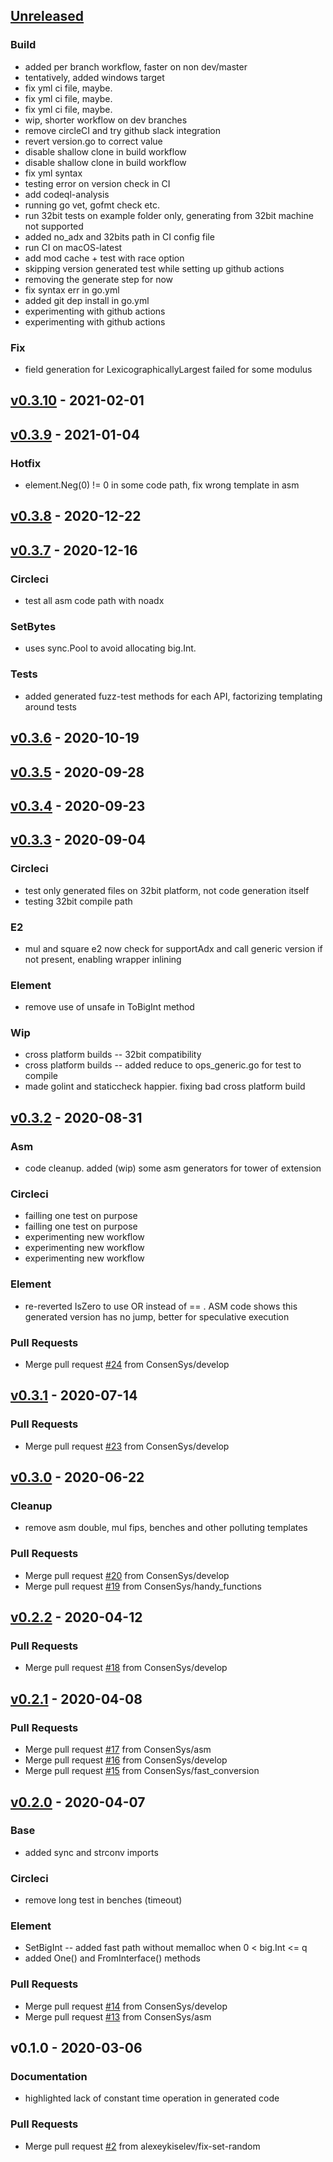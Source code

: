 <a name="unreleased"></a>
## [Unreleased]

### Build
- added per branch workflow, faster on non dev/master
- tentatively, added windows target
- fix yml ci file, maybe.
- fix yml ci file, maybe.
- fix yml ci file, maybe.
- wip, shorter workflow on dev branches
- remove circleCI and try github slack integration
- revert version.go to correct value
- disable shallow clone in build workflow
- disable shallow clone in build workflow
- fix yml syntax
- testing error on version check in CI
- add codeql-analysis
- running go vet, gofmt check etc.
- run 32bit tests on example folder only, generating from 32bit machine not supported
- added no_adx and 32bits path in CI config file
- run CI on macOS-latest
- add mod cache + test with race option
- skipping version generated test while setting up github actions
- removing the generate step for now
- fix syntax err in go.yml
- added git dep install in go.yml
- experimenting with github actions
- experimenting with github actions

### Fix
- field generation for LexicographicallyLargest failed for some modulus


<a name="v0.3.10"></a>
## [v0.3.10] - 2021-02-01

<a name="v0.3.9"></a>
## [v0.3.9] - 2021-01-04
### Hotfix
- element.Neg(0) != 0 in some code path, fix wrong template in asm


<a name="v0.3.8"></a>
## [v0.3.8] - 2020-12-22

<a name="v0.3.7"></a>
## [v0.3.7] - 2020-12-16
### Circleci
- test all asm code path with noadx

### SetBytes
- uses sync.Pool to avoid allocating big.Int.

### Tests
- added generated fuzz-test methods for each API, factorizing templating around tests


<a name="v0.3.6"></a>
## [v0.3.6] - 2020-10-19

<a name="v0.3.5"></a>
## [v0.3.5] - 2020-09-28

<a name="v0.3.4"></a>
## [v0.3.4] - 2020-09-23

<a name="v0.3.3"></a>
## [v0.3.3] - 2020-09-04
### Circleci
- test only generated files on 32bit platform, not code generation itself
- testing 32bit compile path

### E2
- mul and square e2 now check for supportAdx and call generic version if not present, enabling wrapper inlining

### Element
- remove use of unsafe in ToBigInt method

### Wip
- cross platform builds -- 32bit compatibility
- cross platform builds -- added reduce to ops_generic.go for test to compile
- made golint and staticcheck happier. fixing bad cross platform build


<a name="v0.3.2"></a>
## [v0.3.2] - 2020-08-31
### Asm
- code cleanup. added (wip) some asm generators for tower of extension

### Circleci
- failling one test on purpose
- failling one test on purpose
- experimenting new workflow
- experimenting new workflow
- experimenting new workflow

### Element
- re-reverted IsZero to use OR instead of == . ASM code shows this generated version has no jump, better for speculative execution

### Pull Requests
- Merge pull request [#24](https://github.com/consensys/goff/issues/24) from ConsenSys/develop


<a name="v0.3.1"></a>
## [v0.3.1] - 2020-07-14
### Pull Requests
- Merge pull request [#23](https://github.com/consensys/goff/issues/23) from ConsenSys/develop


<a name="v0.3.0"></a>
## [v0.3.0] - 2020-06-22
### Cleanup
- remove asm double, mul fips, benches and other polluting templates

### Pull Requests
- Merge pull request [#20](https://github.com/consensys/goff/issues/20) from ConsenSys/develop
- Merge pull request [#19](https://github.com/consensys/goff/issues/19) from ConsenSys/handy_functions


<a name="v0.2.2"></a>
## [v0.2.2] - 2020-04-12
### Pull Requests
- Merge pull request [#18](https://github.com/consensys/goff/issues/18) from ConsenSys/develop


<a name="v0.2.1"></a>
## [v0.2.1] - 2020-04-08
### Pull Requests
- Merge pull request [#17](https://github.com/consensys/goff/issues/17) from ConsenSys/asm
- Merge pull request [#16](https://github.com/consensys/goff/issues/16) from ConsenSys/develop
- Merge pull request [#15](https://github.com/consensys/goff/issues/15) from ConsenSys/fast_conversion


<a name="v0.2.0"></a>
## [v0.2.0] - 2020-04-07
### Base
- added sync and strconv imports

### Circleci
- remove long test in benches (timeout)

### Element
- SetBigInt -- added fast path without memalloc when 0 < big.Int <= q
- added One() and FromInterface() methods

### Pull Requests
- Merge pull request [#14](https://github.com/consensys/goff/issues/14) from ConsenSys/develop
- Merge pull request [#13](https://github.com/consensys/goff/issues/13) from ConsenSys/asm


<a name="v0.1.0"></a>
## v0.1.0 - 2020-03-06
### Documentation
- highlighted lack of constant time operation in generated code

### Pull Requests
- Merge pull request [#2](https://github.com/consensys/goff/issues/2) from alexeykiselev/fix-set-random


[Unreleased]: https://github.com/consensys/goff/compare/v0.3.10...HEAD
[v0.3.10]: https://github.com/consensys/goff/compare/v0.3.9...v0.3.10
[v0.3.9]: https://github.com/consensys/goff/compare/v0.3.8...v0.3.9
[v0.3.8]: https://github.com/consensys/goff/compare/v0.3.7...v0.3.8
[v0.3.7]: https://github.com/consensys/goff/compare/v0.3.6...v0.3.7
[v0.3.6]: https://github.com/consensys/goff/compare/v0.3.5...v0.3.6
[v0.3.5]: https://github.com/consensys/goff/compare/v0.3.4...v0.3.5
[v0.3.4]: https://github.com/consensys/goff/compare/v0.3.3...v0.3.4
[v0.3.3]: https://github.com/consensys/goff/compare/v0.3.2...v0.3.3
[v0.3.2]: https://github.com/consensys/goff/compare/v0.3.1...v0.3.2
[v0.3.1]: https://github.com/consensys/goff/compare/v0.3.0...v0.3.1
[v0.3.0]: https://github.com/consensys/goff/compare/v0.2.2...v0.3.0
[v0.2.2]: https://github.com/consensys/goff/compare/v0.2.1...v0.2.2
[v0.2.1]: https://github.com/consensys/goff/compare/v0.2.0...v0.2.1
[v0.2.0]: https://github.com/consensys/goff/compare/v0.1.0...v0.2.0
